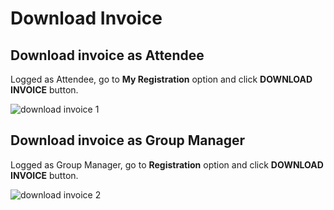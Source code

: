 # Download Invoice

## Download invoice as Attendee

Logged as Attendee, go to **My Registration** option and click **DOWNLOAD INVOICE** button.

![download invoice 1](https://github.com/Lin777/Regis/blob/master/FAQ/images/downloadInvoice1.png)

## Download invoice as Group Manager

Logged as Group Manager, go to **Registration** option and click **DOWNLOAD INVOICE** button.

![download invoice 2](https://github.com/Lin777/Regis/blob/master/FAQ/images/downloadInvoice2.png)
